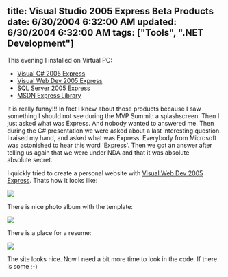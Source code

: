 title: Visual Studio 2005 Express Beta Products
date: 6/30/2004 6:32:00 AM
updated: 6/30/2004 6:32:00 AM
tags: ["Tools", ".NET Development"]
---
This evening I installed on Virtual PC:

*   [Visual C# 2005 Express](http://go.microsoft.com/fwlink/?LinkId=31769&clcid=0x409)
*   [Visual Web Dev 2005 Express](http://go.microsoft.com/fwlink/?LinkId=31772&clcid=0x409)
*   [SQL Server 2005 Express](http://go.microsoft.com/fwlink/?LinkId=31773&clcid=0x409)
*   [MSDN Express Library](http://go.microsoft.com/fwlink/?linkid=30100&clcid=0x409)


It is really funny!!! In fact I knew about those products because I saw something I should not see during the MVP Summit: a splashscreen. Then I just asked what was Express. And nobody wanted to answered me. Then during the C# presentation we were asked about a last interesting question. I raised my hand, and asked what was Express. Everybody from Microsoft was astonished to hear this word 'Express'. Then we got an answer after telling us again that we were under NDA and that it was absolute absolute secret.

I quickly tried to create a personal website with [Visual Web Dev 2005 Express](http://go.microsoft.com/fwlink/?LinkId=31772&clcid=0x409). Thats how it looks like:

![](http://perso.wanadoo.fr/laurent.kempe/images/personalwebsite.png)

There is nice photo album with the template:

![](http://perso.wanadoo.fr/laurent.kempe/images/photoalbum.jpg)

There is a place for a resume:

![](http://perso.wanadoo.fr/laurent.kempe/images/expressresume.jpg)

The site looks nice. Now I need a bit more time to look in the code. If there is some ;-)
